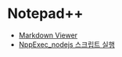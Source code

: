 ﻿# Notepad++
- [Markdown Viewer](https://github.com/che-free/dev-note/blob/main/Notepad++/Markdown%20Viewer.md)
- [NppExec_nodejs 스크립트 실행](https://github.com/che-free/dev-note/blob/main/Notepad++/NppExec_nodejs%20%EC%8A%A4%ED%81%AC%EB%A6%BD%ED%8A%B8%20%EC%8B%A4%ED%96%89.md)

